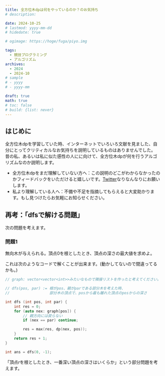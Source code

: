 ```yaml
---
title: 全方位木dpは何をやっているのか？のお気持ち
# description: 

date: 2024-10-25
# lastmod: yyyy-mm-dd
# hidedate: true

# ogimage: https://hoge/fuga/piyo.img

tags:
  - 競技プログラミング
  - アルゴリズム
archives:
  - 2024
  - 2024-10
# sample
# - yyyy
# - yyyy-mm

draft: true
math: true
# toc: false
# build: {list: never}
---
```


## はじめに
全方位木dpを学習していた時、インターネットでいろいろ文献を見ました、自分にとってクリティカルなお気持ちを説明しているものはありませんでした。
昔の私、あるいは私に似た感性の人にに向けて、全方位木dpが何を行うアルゴリズムなのか説明します。

- 全方位木dpをまだ理解していない方へ：この説明のどこがわからなかったのかフィードバックをいただけると嬉しいです。[Twitter](https://x.com/UU9782wsEdANDhp)なりなんなりにお願いします。
- 私より理解している人へ：不備や不足を指摘してもらえると大変助かります。もし見つけたらお気軽にお知らせください。

## 再考：「dfsで解ける問題」
次の問題を考えます。

### 問題1
無向木が与えられる。頂点$0$を根としたとき、頂点の深さの最大値を求めよ。

これは次のようなコードで解くことが出来ます。(動かしてないので間違ってるかも。)
```c++
// graph: vector<vector<int>>みたいなもので隣接リストを作ったと考えてください。

// dfs(pos, par) := 根がpos、親がparである部分木を考えた時、
//                  部分木の頂点で、posから最も離れた頂点のposからの深さ

int dfs (int pos, int par) {
    int res = 0;
    for (auto nex: graph[pos]) {
        // 親方向には戻らない
        if (nex == par) continue;

        res = max(res, dp(nex, pos));
    }
    return res + 1;
}

int ans = dfs(0, -1);
```

「頂点$r$を根としたとき、一番深い頂点の深さはいくらか」という部分問題を考えます。
